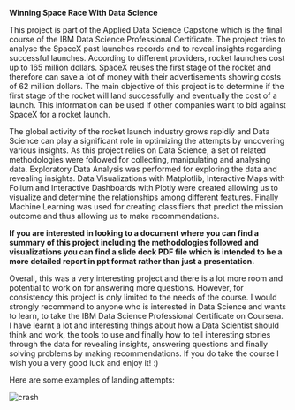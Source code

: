 **Winning Space Race With Data Science**

This project is part of the Applied Data Science Capstone which is the final course of the IBM Data Science Professional Certificate. The project tries to analyse the SpaceX past launches records and to reveal insights regarding successful launches. According to different providers, rocket launches cost up to 165 million dollars. SpaceX reuses the first stage of the rocket and therefore can save a lot of money with their advertisements showing costs of 62 million dollars. The main objective of this project is to determine if the first stage of the rocket will land successfully and eventually the cost of a launch. This information can be used if other companies want to bid against SpaceX for a rocket launch.

The global activity of the rocket launch industry grows rapidly and Data Science can play a significant role in optimizing the attempts by uncovering various insights. As this project relies on Data Science, a set of related methodologies were followed for collecting, manipulating and analysing data. Exploratory Data Analysis was performed for exploring the data and revealing insights. Data Visualizations with Matplotlib, Interactive Maps with Folium and Interactive Dashboards with Plotly were created allowing us to visualize and determine the relationships among different features. Finally Machine Learning was used for creating classifiers that predict the mission outcome and thus allowing us to make recommendations.

**If you are interested in looking to a document where you can find a summary of this project including the methodologies followed and visualizations you can find a slide deck PDF file which is intended to be a more detailed report in ppt format rather than just a presentation.**

Overall, this was a very interesting project and there is a lot more room and potential to work on for answering more questions. However, for consistency this project is only limited to the needs of the course. I would strongly recommend to anyone who is interested in Data Science and wants to learn, to take the IBM Data Science Professional Certificate on Coursera. I have learnt a lot and interesting things about how a Data Scientist should think and work, the tools to use and finally how to tell interesting stories through the data for revealing insights, answering questions and finally solving problems by making recommendations. If you do take the course I wish you a very good luck and enjoy it! :)

Here are some examples of landing attempts:

![crash](https://user-images.githubusercontent.com/82309132/139225995-beffdd41-b4ce-435f-96f4-450447b8d199.gif)
